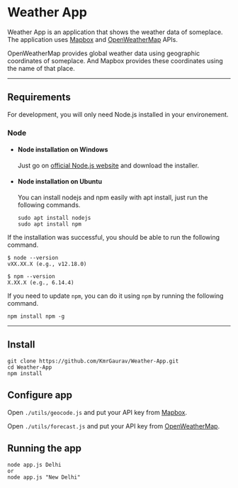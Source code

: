 # Weather App

Weather App is an application that shows the weather data of someplace. The application uses [Mapbox] and [OpenWeatherMap] APIs.

OpenWeatherMap provides global weather data using geographic coordinates of someplace. And Mapbox provides these coordinates using the name of that place.

---

## Requirements

For development, you will only need Node.js installed in your environement.

### Node

- #### Node installation on Windows

  Just go on [official Node.js website][node.js] and download the installer.

- #### Node installation on Ubuntu

  You can install nodejs and npm easily with apt install, just run the following commands.

      sudo apt install nodejs
      sudo apt install npm

If the installation was successful, you should be able to run the following command.

    $ node --version
    vXX.XX.X (e.g., v12.18.0)

    $ npm --version
    X.XX.X (e.g., 6.14.4)

If you need to update `npm`, you can do it using `npm` by running the following command.

    npm install npm -g

---

## Install

    git clone https://github.com/KmrGaurav/Weather-App.git
    cd Weather-App
    npm install

## Configure app

Open `./utils/geocode.js` and put your API key from [Mapbox].

Open `./utils/forecast.js` and put your API key from [OpenWeatherMap].

## Running the app

    node app.js Delhi
    or
    node app.js "New Delhi"

[node.js]:        https://nodejs.org/         "Node.js"
[mapbox]:         https://www.mapbox.com/     "Mapbox"
[openweathermap]: https://openweathermap.org/ "OpenWeatherMap"
